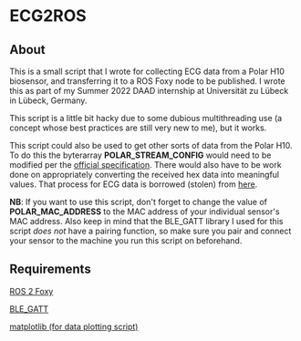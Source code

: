 # ECG2ROS

## About

This is a small script that I wrote for collecting ECG data from a Polar H10 biosensor, and transferring it to a ROS Foxy node to be published. I wrote this as part of my Summer 2022 DAAD internship at Universität zu Lübeck in Lübeck, Germany.

This script is a little bit hacky due to some dubious multithreading use (a concept whose best practices are still very new to me), but it works. 

This script could also be used to get other sorts of data from the Polar H10. To do this the byterarray **POLAR_STREAM_CONFIG** would need to be modified per the [official specification](https://github.com/polarofficial/polar-ble-sdk/blob/master/technical_documentation/Polar_Measurement_Data_Specification.pdf). There would also have to be work done on appropriately converting the received hex data into meaningful values. That process for ECG data is borrowed (stolen) from [here](https://github.com/markspan/PolarBand2lsl/blob/main/Polar2LSL.py).


**NB**: If you want to use this script, don't forget to change the value of **POLAR_MAC_ADDRESS** to the MAC address of your individual sensor's MAC address. Also keep in mind that the BLE_GATT library I used for this script *does not* have a pairing function, so make sure you pair and connect your sensor to the machine you run this script on beforehand.

## Requirements
[ROS 2 Foxy](https://docs.ros.org/en/foxy/Installation.html)

[BLE_GATT](https://github.com/ukBaz/BLE_GATT)

[matplotlib (for data plotting script)](https://matplotlib.org/)